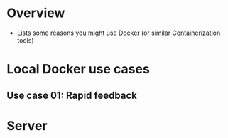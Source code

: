 # Overview
- Lists some reasons you might use [Docker](https://www.docker.com/resources/what-container) (or similar [Containerization](https://cloud.google.com/containers) tools)


# Local Docker use cases

## Use case 01: Rapid feedback


# Server
